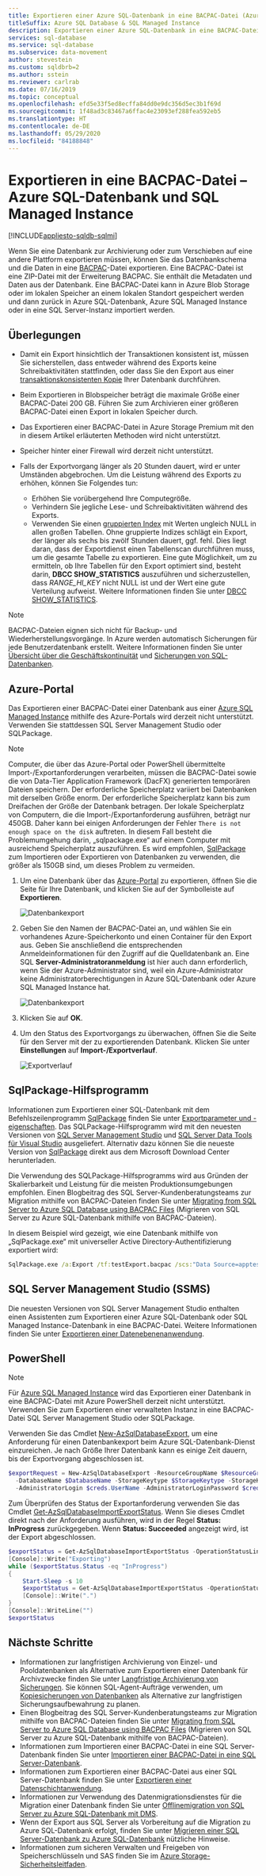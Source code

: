 ```yaml
---
title: Exportieren einer Azure SQL-Datenbank in eine BACPAC-Datei (Azure-Portal)
titleSuffix: Azure SQL Database & SQL Managed Instance
description: Exportieren einer Azure SQL-Datenbank in eine BACPAC-Datei mithilfe des Azure-Portals
services: sql-database
ms.service: sql-database
ms.subservice: data-movement
author: stevestein
ms.custom: sqldbrb=2
ms.author: sstein
ms.reviewer: carlrab
ms.date: 07/16/2019
ms.topic: conceptual
ms.openlocfilehash: efd5e33f5ed8ecffa84dd0e9dc356d5ec3b1f69d
ms.sourcegitcommit: 1f48ad3c83467a6ffac4e23093ef288fea592eb5
ms.translationtype: HT
ms.contentlocale: de-DE
ms.lasthandoff: 05/29/2020
ms.locfileid: "84188848"
---
```

# <a name="export-to-a-bacpac-file---azure-sql-database--sql-managed-instance"></a>Exportieren in eine BACPAC-Datei – Azure SQL-Datenbank und SQL Managed Instance
[!INCLUDE[appliesto-sqldb-sqlmi](../includes/appliesto-sqldb-sqlmi.md)]


Wenn Sie eine Datenbank zur Archivierung oder zum Verschieben auf eine andere Plattform exportieren müssen, können Sie das Datenbankschema und die Daten in eine [BACPAC](https://msdn.microsoft.com/library/ee210546.aspx#Anchor_4)-Datei exportieren. Eine BACPAC-Datei ist eine ZIP-Datei mit der Erweiterung BACPAC. Sie enthält die Metadaten und Daten aus der Datenbank. Eine BACPAC-Datei kann in Azure Blob Storage oder im lokalen Speicher an einem lokalen Standort gespeichert werden und dann zurück in Azure SQL-Datenbank, Azure SQL Managed Instance oder in eine SQL Server-Instanz importiert werden.

## <a name="considerations"></a>Überlegungen

- Damit ein Export hinsichtlich der Transaktionen konsistent ist, müssen Sie sicherstellen, dass entweder während des Exports keine Schreibaktivitäten stattfinden, oder dass Sie den Export aus einer [transaktionskonsistenten Kopie](database-copy.md) Ihrer Datenbank durchführen.
- Beim Exportieren in Blobspeicher beträgt die maximale Größe einer BACPAC-Datei 200 GB. Führen Sie zum Archivieren einer größeren BACPAC-Datei einen Export in lokalen Speicher durch.
- Das Exportieren einer BACPAC-Datei in Azure Storage Premium mit den in diesem Artikel erläuterten Methoden wird nicht unterstützt.
- Speicher hinter einer Firewall wird derzeit nicht unterstützt.
- Falls der Exportvorgang länger als 20 Stunden dauert, wird er unter Umständen abgebrochen. Um die Leistung während des Exports zu erhöhen, können Sie Folgendes tun:

  - Erhöhen Sie vorübergehend Ihre Computegröße.
  - Verhindern Sie jegliche Lese- und Schreibaktivitäten während des Exports.
  - Verwenden Sie einen [gruppierten Index](https://msdn.microsoft.com/library/ms190457.aspx) mit Werten ungleich NULL in allen großen Tabellen. Ohne gruppierte Indizes schlägt ein Export, der länger als sechs bis zwölf Stunden dauert, ggf. fehl. Dies liegt daran, dass der Exportdienst einen Tabellenscan durchführen muss, um die gesamte Tabelle zu exportieren. Eine gute Möglichkeit, um zu ermitteln, ob Ihre Tabellen für den Export optimiert sind, besteht darin, **DBCC SHOW_STATISTICS** auszuführen und sicherzustellen, dass *RANGE_HI_KEY* nicht NULL ist und der Wert eine gute Verteilung aufweist. Weitere Informationen finden Sie unter [DBCC SHOW_STATISTICS](https://msdn.microsoft.com/library/ms174384.aspx).

> [!NOTE]
> BACPAC-Dateien eignen sich nicht für Backup- und Wiederherstellungsvorgänge. In Azure werden automatisch Sicherungen für jede Benutzerdatenbank erstellt. Weitere Informationen finden Sie unter [Übersicht über die Geschäftskontinuität](business-continuity-high-availability-disaster-recover-hadr-overview.md) und [Sicherungen von SQL-Datenbanken](automated-backups-overview.md).

## <a name="azure-portal"></a>Azure-Portal

Das Exportieren einer BACPAC-Datei einer Datenbank aus einer [Azure SQL Managed Instance](../managed-instance/sql-managed-instance-paas-overview.md) mithilfe des Azure-Portals wird derzeit nicht unterstützt. Verwenden Sie stattdessen SQL Server Management Studio oder SQLPackage.

> [!NOTE]
> Computer, die über das Azure-Portal oder PowerShell übermittelte Import-/Exportanforderungen verarbeiten, müssen die BACPAC-Datei sowie die von Data-Tier Application Framework (DacFX) generierten temporären Dateien speichern. Der erforderliche Speicherplatz variiert bei Datenbanken mit derselben Größe enorm. Der erforderliche Speicherplatz kann bis zum Dreifachen der Größe der Datenbank betragen. Der lokale Speicherplatz von Computern, die die Import-/Exportanforderung ausführen, beträgt nur 450GB. Daher kann bei einigen Anforderungen der Fehler `There is not enough space on the disk` auftreten. In diesem Fall besteht die Problemumgehung darin, „sqlpackage.exe“ auf einem Computer mit ausreichend Speicherplatz auszuführen. Es wird empfohlen, [SqlPackage](#sqlpackage-utility) zum Importieren oder Exportieren von Datenbanken zu verwenden, die größer als 150GB sind, um dieses Problem zu vermeiden.

1. Um eine Datenbank über das [Azure-Portal](https://portal.azure.com) zu exportieren, öffnen Sie die Seite für Ihre Datenbank, und klicken Sie auf der Symbolleiste auf **Exportieren**.

   ![Datenbankexport](./media/database-export/database-export1.png)

2. Geben Sie den Namen der BACPAC-Datei an, und wählen Sie ein vorhandenes Azure-Speicherkonto und einen Container für den Export aus. Geben Sie anschließend die entsprechenden Anmeldeinformationen für den Zugriff auf die Quelldatenbank an. Eine SQL **Server-Administratoranmeldung** ist hier auch dann erforderlich, wenn Sie der Azure-Administrator sind, weil ein Azure-Administrator keine Administratorberechtigungen in Azure SQL-Datenbank oder Azure SQL Managed Instance hat.

    ![Datenbankexport](./media/database-export/database-export2.png)

3. Klicken Sie auf **OK**.

4. Um den Status des Exportvorgangs zu überwachen, öffnen Sie die Seite für den Server mit der zu exportierenden Datenbank. Klicken Sie unter **Einstellungen** auf **Import-/Exportverlauf**.

   ![Exportverlauf](./media/database-export/export-history.png)

## <a name="sqlpackage-utility"></a>SqlPackage-Hilfsprogramm

Informationen zum Exportieren einer SQL-Datenbank mit dem Befehlszeilenprogramm [SqlPackage](https://docs.microsoft.com/sql/tools/sqlpackage) finden Sie unter [Exportparameter und -eigenschaften](https://docs.microsoft.com/sql/tools/sqlpackage#export-parameters-and-properties). Das SQLPackage-Hilfsprogramm wird mit den neuesten Versionen von [SQL Server Management Studio](https://msdn.microsoft.com/library/mt238290.aspx) und [SQL Server Data Tools für Visual Studio](https://msdn.microsoft.com/library/mt204009.aspx) ausgeliefert. Alternativ dazu können Sie die neueste Version von [SqlPackage](https://www.microsoft.com/download/details.aspx?id=53876) direkt aus dem Microsoft Download Center herunterladen.

Die Verwendung des SQLPackage-Hilfsprogramms wird aus Gründen der Skalierbarkeit und Leistung für die meisten Produktionsumgebungen empfohlen. Einen Blogbeitrag des SQL Server-Kundenberatungsteams zur Migration mithilfe von BACPAC-Dateien finden Sie unter [Migrating from SQL Server to Azure SQL Database using BACPAC Files](https://blogs.msdn.microsoft.com/sqlcat/20../../migrating-from-sql-server-to-azure-sql-database-using-bacpac-files/) (Migrieren von SQL Server zu Azure SQL-Datenbank mithilfe von BACPAC-Dateien).

In diesem Beispiel wird gezeigt, wie eine Datenbank mithilfe von „SqlPackage.exe“ mit universeller Active Directory-Authentifizierung exportiert wird:

```cmd
SqlPackage.exe /a:Export /tf:testExport.bacpac /scs:"Data Source=apptestserver.database.windows.net;Initial Catalog=MyDB;" /ua:True /tid:"apptest.onmicrosoft.com"
```

## <a name="sql-server-management-studio-ssms"></a>SQL Server Management Studio (SSMS)

Die neuesten Versionen von SQL Server Management Studio enthalten einen Assistenten zum Exportieren einer Azure SQL-Datenbank oder SQL Managed Instance-Datenbank in eine BACPAC-Datei. Weitere Informationen finden Sie unter [Exportieren einer Datenebenenanwendung](https://docs.microsoft.com/sql/relational-databases/data-tier-applications/export-a-data-tier-application).

## <a name="powershell"></a>PowerShell

> [!NOTE]
> Für [Azure SQL Managed Instance](../managed-instance/sql-managed-instance-paas-overview.md) wird das Exportieren einer Datenbank in eine BACPAC-Datei mit Azure PowerShell derzeit nicht unterstützt. Verwenden Sie zum Exportieren einer verwalteten Instanz in eine BACPAC-Datei SQL Server Management Studio oder SQLPackage.

Verwenden Sie das Cmdlet [New-AzSqlDatabaseExport](/powershell/module/az.sql/new-azsqldatabaseexport), um eine Anforderung für einen Datenbankexport beim Azure SQL-Datenbank-Dienst einzureichen. Je nach Größe Ihrer Datenbank kann es einige Zeit dauern, bis der Exportvorgang abgeschlossen ist.

```powershell
$exportRequest = New-AzSqlDatabaseExport -ResourceGroupName $ResourceGroupName -ServerName $ServerName `
  -DatabaseName $DatabaseName -StorageKeytype $StorageKeytype -StorageKey $StorageKey -StorageUri $BacpacUri `
  -AdministratorLogin $creds.UserName -AdministratorLoginPassword $creds.Password
```

Zum Überprüfen des Status der Exportanforderung verwenden Sie das Cmdlet [Get-AzSqlDatabaseImportExportStatus](/powershell/module/az.sql/get-azsqldatabaseimportexportstatus). Wenn Sie dieses Cmdlet direkt nach der Anforderung ausführen, wird in der Regel **Status: InProgress** zurückgegeben. Wenn **Status: Succeeded** angezeigt wird, ist der Export abgeschlossen.

```powershell
$exportStatus = Get-AzSqlDatabaseImportExportStatus -OperationStatusLink $exportRequest.OperationStatusLink
[Console]::Write("Exporting")
while ($exportStatus.Status -eq "InProgress")
{
    Start-Sleep -s 10
    $exportStatus = Get-AzSqlDatabaseImportExportStatus -OperationStatusLink $exportRequest.OperationStatusLink
    [Console]::Write(".")
}
[Console]::WriteLine("")
$exportStatus
```

## <a name="next-steps"></a>Nächste Schritte

- Informationen zur langfristigen Archivierung von Einzel- und Pooldatenbanken als Alternative zum Exportieren einer Datenbank für Archivzwecke finden Sie unter [Langfristige Archivierung von Sicherungen](long-term-retention-overview.md). Sie können SQL-Agent-Aufträge verwenden, um [Kopiesicherungen von Datenbanken](https://docs.microsoft.com/sql/relational-databases/backup-restore/copy-only-backups-sql-server) als Alternative zur langfristigen Sicherungsaufbewahrung zu planen.
- Einen Blogbeitrag des SQL Server-Kundenberatungsteams zur Migration mithilfe von BACPAC-Dateien finden Sie unter [Migrating from SQL Server to Azure SQL Database using BACPAC Files](https://blogs.msdn.microsoft.com/sqlcat/2016/10/20/migrating-from-sql-server-to-azure-sql-database-using-bacpac-files/) (Migrieren von SQL Server zu Azure SQL-Datenbank mithilfe von BACPAC-Dateien).
- Informationen zum Importieren einer BACPAC-Datei in eine SQL Server-Datenbank finden Sie unter [Importieren einer BACPAC-Datei in eine SQL Server-Datenbank](https://msdn.microsoft.com/library/hh710052.aspx).
- Informationen zum Exportieren einer BACPAC-Datei aus einer SQL Server-Datenbank finden Sie unter [Exportieren einer Datenschichtanwendung](https://docs.microsoft.com/sql/relational-databases/data-tier-applications/export-a-data-tier-application).
- Informationen zur Verwendung des Datenmigrationsdienstes für die Migration einer Datenbank finden Sie unter [Offlinemigration von SQL Server zu Azure SQL-Datenbank mit DMS](../../dms/tutorial-sql-server-to-azure-sql.md).
- Wenn der Export aus SQL Server als Vorbereitung auf die Migration zu Azure SQL-Datenbank erfolgt, finden Sie unter [Migrieren einer SQL Server-Datenbank zu Azure SQL-Datenbank](migrate-to-database-from-sql-server.md) nützliche Hinweise.
- Informationen zum sicheren Verwalten und Freigeben von Speicherschlüsseln und SAS finden Sie im [Azure Storage-Sicherheitsleitfaden](https://docs.microsoft.com/azure/storage/common/storage-security-guide).
